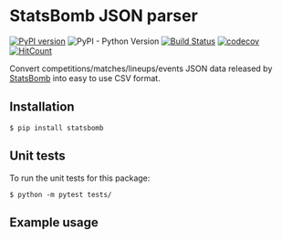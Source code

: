 # StatsBomb JSON parser

[![PyPI version](https://badge.fury.io/py/statsbomb.svg)](https://pypi.org/project/statsbomb/) 
![PyPI - Python Version](https://img.shields.io/pypi/pyversions/statsbomb.svg)
[![Build Status](https://travis-ci.org/imrankhan17/statsbomb.svg?branch=master)](https://travis-ci.org/imrankhan17/statsbomb)
[![codecov](https://codecov.io/gh/imrankhan17/statsbomb/branch/master/graph/badge.svg)](https://codecov.io/gh/imrankhan17/statsbomb)
[![HitCount](http://hits.dwyl.io/imrankhan17/statsbomb.svg)](http://hits.dwyl.io/imrankhan17/statsbomb)  

Convert competitions/matches/lineups/events JSON data released by [StatsBomb](https://github.com/statsbomb/open-data) into easy to use CSV format.

## Installation

`$ pip install statsbomb`

## Unit tests

To run the unit tests for this package:

`$ python -m pytest tests/`

## Example usage

